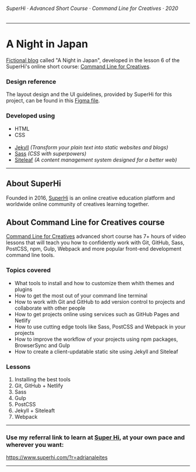 ###### SuperHi · Advanced Short Course · Command Line for Creatives · 2020 
---
# A Night in Japan

[Fictional blog](https://superhi-cmd-line-tropicali.netlify.app/) called "A Night in Japan", developed in the lesson 6 of the SuperHi's online short course: [Command Line for Creatives](https://www.superhi.com/courses/command-line-for-creatives).

### Design reference
The layout design and the UI guidelines, provided by SuperHi for this project, can be found in this [Figma file](https://www.figma.com/file/ec2fnvhrq4367SBvodQDSvTH/A-Night-In-Japan).

### Developed using
- HTML
- CSS
<br><br>
- [Jekyll](https://jekyllrb.com/) _(Transform your plain text into static websites and blogs)_
- [Sass](https://sass-lang.com/) _(CSS with superpowers)_
- [Siteleaf](https://www.siteleaf.com/) _(A content management system designed for a better web)_

---

## About SuperHi

Founded in 2016, [SuperHi](https://www.superhi.com/) is an online creative education platform and worldwide online community of creatives learning together.

## About Command Line for Creatives course

[Command Line for Creatives](https://www.superhi.com/courses/command-line-for-creatives) advanced short course has 7+ hours of video lessons that will teach you how to confidently work with Git, GitHub, Sass, PostCSS, npm, Gulp, Webpack and more popular front-end development command line tools.

### Topics covered

- What tools to install and how to customize them whith themes and plugins
- How to get the most out of your command line terminal
- How to work with Git and GitHub to add version control to projects and collaborate with other people
- How to get projects online using services such as GitHub Pages and Netlify
- How to use cutting edge tools like Sass, PostCSS and Webpack in your projects
- How to improve the workflow of your projects using npm packages, BrowserSync and Gulp
- How to create a client-updatable static site using Jekyll and Siteleaf

### Lessons

1. Installing the best tools
2. Git, GitHub + Netlify
3. Sass
4. Gulp
5. PostCSS
6. Jekyll + Siteleaft
7. Webpack

---

### Use my referral link to learn at [Super Hi](https://www.superhi.com/), at your own pace and wherever you want:
https://www.superhi.com/?r=adrianaleites

---
